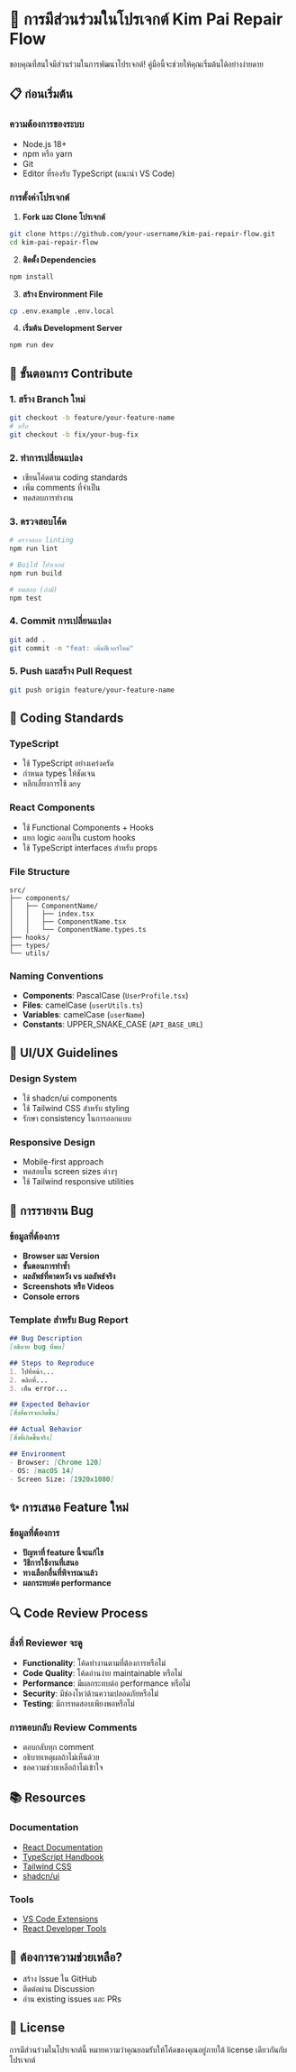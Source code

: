 # 🤝 การมีส่วนร่วมในโปรเจกต์ Kim Pai Repair Flow

ขอบคุณที่สนใจมีส่วนร่วมในการพัฒนาโปรเจกต์! คู่มือนี้จะช่วยให้คุณเริ่มต้นได้อย่างง่ายดาย

## 📋 ก่อนเริ่มต้น

### ความต้องการของระบบ
- Node.js 18+ 
- npm หรือ yarn
- Git
- Editor ที่รองรับ TypeScript (แนะนำ VS Code)

### การตั้งค่าโปรเจกต์

1. **Fork และ Clone โปรเจกต์**
```bash
git clone https://github.com/your-username/kim-pai-repair-flow.git
cd kim-pai-repair-flow
```

2. **ติดตั้ง Dependencies**
```bash
npm install
```

3. **สร้าง Environment File**
```bash
cp .env.example .env.local
```

4. **เริ่มต้น Development Server**
```bash
npm run dev
```

## 🔄 ขั้นตอนการ Contribute

### 1. สร้าง Branch ใหม่
```bash
git checkout -b feature/your-feature-name
# หรือ
git checkout -b fix/your-bug-fix
```

### 2. ทำการเปลี่ยนแปลง
- เขียนโค้ดตาม coding standards
- เพิ่ม comments ที่จำเป็น
- ทดสอบการทำงาน

### 3. ตรวจสอบโค้ด
```bash
# ตรวจสอบ linting
npm run lint

# Build โปรเจกต์
npm run build

# ทดสอบ (ถ้ามี)
npm test
```

### 4. Commit การเปลี่ยนแปลง
```bash
git add .
git commit -m "feat: เพิ่มฟีเจอร์ใหม่"
```

### 5. Push และสร้าง Pull Request
```bash
git push origin feature/your-feature-name
```

## 📝 Coding Standards

### TypeScript
- ใช้ TypeScript อย่างเคร่งครัด
- กำหนด types ให้ชัดเจน
- หลีกเลี่ยงการใช้ `any`

### React Components
- ใช้ Functional Components + Hooks
- แยก logic ออกเป็น custom hooks
- ใช้ TypeScript interfaces สำหรับ props

### File Structure
```
src/
├── components/
│   ├── ComponentName/
│   │   ├── index.tsx
│   │   ├── ComponentName.tsx
│   │   └── ComponentName.types.ts
├── hooks/
├── types/
└── utils/
```

### Naming Conventions
- **Components**: PascalCase (`UserProfile.tsx`)
- **Files**: camelCase (`userUtils.ts`)
- **Variables**: camelCase (`userName`)
- **Constants**: UPPER_SNAKE_CASE (`API_BASE_URL`)

## 🎨 UI/UX Guidelines

### Design System
- ใช้ shadcn/ui components
- ใช้ Tailwind CSS สำหรับ styling
- รักษา consistency ในการออกแบบ

### Responsive Design
- Mobile-first approach
- ทดสอบใน screen sizes ต่างๆ
- ใช้ Tailwind responsive utilities

## 🐛 การรายงาน Bug

### ข้อมูลที่ต้องการ
- **Browser และ Version**
- **ขั้นตอนการทำซ้ำ**
- **ผลลัพธ์ที่คาดหวัง vs ผลลัพธ์จริง**
- **Screenshots หรือ Videos**
- **Console errors**

### Template สำหรับ Bug Report
```markdown
## Bug Description
[อธิบาย bug ที่พบ]

## Steps to Reproduce
1. ไปที่หน้า...
2. คลิกที่...
3. เห็น error...

## Expected Behavior
[สิ่งที่ควรจะเกิดขึ้น]

## Actual Behavior
[สิ่งที่เกิดขึ้นจริง]

## Environment
- Browser: [Chrome 120]
- OS: [macOS 14]
- Screen Size: [1920x1080]
```

## ✨ การเสนอ Feature ใหม่

### ข้อมูลที่ต้องการ
- **ปัญหาที่ feature นี้จะแก้ไข**
- **วิธีการใช้งานที่เสนอ**
- **ทางเลือกอื่นที่พิจารณาแล้ว**
- **ผลกระทบต่อ performance**

## 🔍 Code Review Process

### สิ่งที่ Reviewer จะดู
- **Functionality**: โค้ดทำงานตามที่ต้องการหรือไม่
- **Code Quality**: โค้ดอ่านง่าย maintainable หรือไม่
- **Performance**: มีผลกระทบต่อ performance หรือไม่
- **Security**: มีช่องโหว่ด้านความปลอดภัยหรือไม่
- **Testing**: มีการทดสอบเพียงพอหรือไม่

### การตอบกลับ Review Comments
- ตอบกลับทุก comment
- อธิบายเหตุผลถ้าไม่เห็นด้วย
- ขอความช่วยเหลือถ้าไม่เข้าใจ

## 📚 Resources

### Documentation
- [React Documentation](https://react.dev/)
- [TypeScript Handbook](https://www.typescriptlang.org/docs/)
- [Tailwind CSS](https://tailwindcss.com/docs)
- [shadcn/ui](https://ui.shadcn.com/)

### Tools
- [VS Code Extensions](https://marketplace.visualstudio.com/items?itemName=bradlc.vscode-tailwindcss)
- [React Developer Tools](https://chrome.google.com/webstore/detail/react-developer-tools/fmkadmapgofadopljbjfkapdkoienihi)

## 🤔 ต้องการความช่วยเหลือ?

- สร้าง Issue ใน GitHub
- ติดต่อผ่าน Discussion
- อ่าน existing issues และ PRs

## 📄 License

การมีส่วนร่วมในโปรเจกต์นี้ หมายความว่าคุณยอมรับให้โค้ดของคุณอยู่ภายใต้ license เดียวกันกับโปรเจกต์